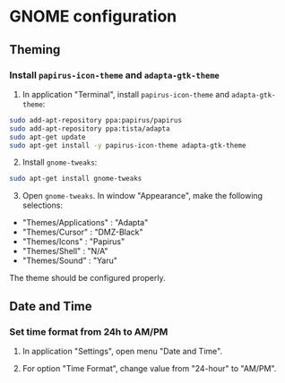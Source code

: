 # GNOME configuration

## Theming

### Install `papirus-icon-theme` and `adapta-gtk-theme`

1. In application "Terminal", install `papirus-icon-theme` and `adapta-gtk-theme`:

```bash
sudo add-apt-repository ppa:papirus/papirus
sudo add-apt-repository ppa:tista/adapta
sudo apt-get update
sudo apt-get install -y papirus-icon-theme adapta-gtk-theme
```

2. Install `gnome-tweaks`:

```bash
sudo apt-get install gnome-tweaks
```

3. Open `gnome-tweaks`. In window "Appearance", make the following selections:

- "Themes/Applications" : "Adapta"
- "Themes/Cursor" : "DMZ-Black"
- "Themes/Icons" : "Papirus"
- "Themes/Shell" : "N/A"
- "Themes/Sound" : "Yaru"

The theme should be configured properly.

## Date and Time

### Set time format from 24h to AM/PM

1. In application "Settings", open menu "Date and Time".

2. For option "Time Format", change value from "24-hour" to "AM/PM".
